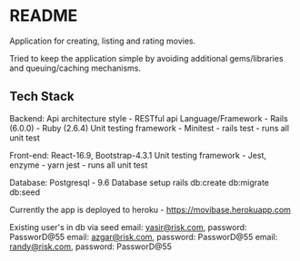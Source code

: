 # README

Application for creating, listing and rating movies.

Tried to keep the application simple by avoiding additional gems/libraries and queuing/caching mechanisms. 


## Tech Stack
Backend:
	Api architecture style - RESTful api
	Language/Framework - Rails (6.0.0) - Ruby (2.6.4)
	Unit testing framework - Minitest - 
    rails test - runs all unit test

Front-end: 
  React-16.9, Bootstrap-4.3.1
  Unit testing framework - Jest, enzyme - 
    yarn jest - runs all unit test

Database:
  Postgresql - 9.6
  Database setup rails db:create db:migrate db:seed

Currently the app is deployed to heroku - https://movibase.herokuapp.com

Existing user's in db via seed
email: yasir@risk.com, password: PassworD@55
email: azgar@risk.com, password: PassworD@55
email: randy@risk.com, password: PassworD@55
